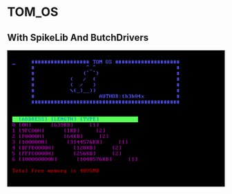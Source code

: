# TOM_OS
## With SpikeLib And ButchDrivers

![Entering OS](https://raw.githubusercontent.com/blessingcharles/OsDevImages/main/TomOs.png)
